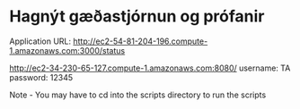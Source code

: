 # Hagnýt gæðastjórnun og prófanir
Application URL:
http://ec2-54-81-204-196.compute-1.amazonaws.com:3000/status

http://ec2-34-230-65-127.compute-1.amazonaws.com:8080/
username: TA
password: 12345

Note - You may have to cd into the scripts directory to run the scripts

